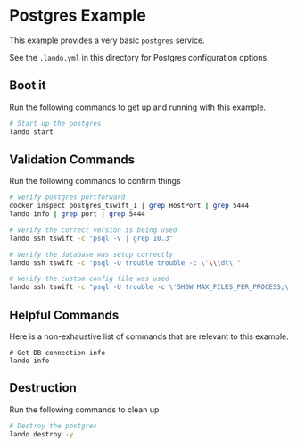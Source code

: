 Postgres Example
================

This example provides a very basic `postgres` service.

See the `.lando.yml` in this directory for Postgres configuration options.

Boot it
-------

Run the following commands to get up and running with this example.

```bash
# Start up the postgres
lando start
```

Validation Commands
-------------------

Run the following commands to confirm things

```bash
# Verify postgres portforward
docker inspect postgres_tswift_1 | grep HostPort | grep 5444
lando info | grep port | grep 5444

# Verify the correct version is being used
lando ssh tswift -c "psql -V | grep 10.3"

# Verify the database was setup correctly
lando ssh tswift -c "psql -U trouble trouble -c \'\\\dt\'"

# Verify the custom config file was used
lando ssh tswift -c "psql -U trouble -c \'SHOW MAX_FILES_PER_PROCESS;\' | grep 999"
```

Helpful Commands
----------------

Here is a non-exhaustive list of commands that are relevant to this example.

```
# Get DB connection info
lando info
```

Destruction
-----------

Run the following commands to clean up

```bash
# Destroy the postgres
lando destroy -y
```
